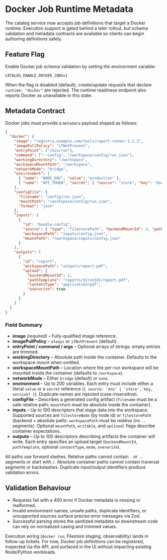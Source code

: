 # Docker Job Runtime Metadata

The catalog service now accepts job definitions that target a Docker runtime. Execution support is gated behind a later rollout, but schema validation and metadata contracts are available so clients can begin authoring definitions safely.

## Feature Flag
Enable Docker job schema validation by setting the environment variable:

```
CATALOG_ENABLE_DOCKER_JOBS=1
```

When the flag is disabled (default), create/update requests that declare `runtime: "docker"` are rejected. The runtime readiness endpoint also reports Docker as unavailable in this state.

## Metadata Contract
Docker jobs must provide a `metadata` payload shaped as follows:

```json
{
  "docker": {
    "image": "registry.example.com/tools/report-runner:1.2.3",
    "imagePullPolicy": "ifNotPresent",
    "entryPoint": ["/bin/run"],
    "command": ["--config", "/workspace/config/run.json"],
    "workingDirectory": "/workspace",
    "workspaceMountPath": "/workspace",
    "networkMode": "bridge",
    "environment": [
      { "name": "NODE_ENV", "value": "production" },
      { "name": "API_TOKEN", "secret": { "source": "store", "key": "docker-jobs/api-token" } }
    ],
    "configFile": {
      "filename": "config/run.json",
      "mountPath": "/workspace/config/run.json",
      "format": "json"
    },
    "inputs": [
      {
        "id": "bundle-config",
        "source": { "type": "filestorePath", "backendMountId": 3, "path": "/bundles/report/config.json" },
        "workspacePath": "inputs/config.json",
        "mountPath": "/workspace/inputs/config.json"
      }
    ],
    "outputs": [
      {
        "id": "report",
        "workspacePath": "outputs/report.pdf",
        "upload": {
          "backendMountId": 5,
          "pathTemplate": "reports/${runId}/report.pdf",
          "contentType": "application/pdf",
          "overwrite": true
        }
      }
    ]
  }
}
```

### Field Summary
- **image** *(required)* – Fully-qualified image reference.
- **imagePullPolicy** – `always` or `ifNotPresent` (default).
- **entryPoint / command / args** – Optional arrays of strings; empty entries are trimmed.
- **workingDirectory** – Absolute path inside the container. Defaults to the workspace mount when omitted.
- **workspaceMountPath** – Location where the per-run workspace will be mounted inside the container (defaults to `/workspace`).
- **networkMode** – Either `bridge` (default) or `none`.
- **environment** – Up to 200 variables. Each entry must include either a literal `value` or a `secret` reference (`{ source: 'env' | 'store', key, version? }`). Duplicate names are rejected (case-insensitive).
- **configFile** – Describes a generated config artifact (`filename` must be a safe relative path; `mountPath` must be absolute inside the container).
- **inputs** – Up to 100 descriptors that stage data into the workspace. Supported sources are `filestoreNode` (by node id) or `filestorePath` (backend + absolute path). `workspacePath` must be relative (no `..` segments). Optional `mountPath`, `writable`, and `optional` flags describe container expectations.
- **outputs** – Up to 100 descriptors describing artifacts the container will write. Each entry specifies an upload target (`backendMountId`, `pathTemplate`, optional `contentType`, `mode`, `overwrite`).

All paths use forward slashes. Relative paths cannot contain `.` or `..` segments or start with `/`. Absolute container paths cannot contain traversal segments or backslashes. Duplicate input/output identifiers produce validation errors.

## Validation Behaviour
- Requests fail with a 400 error if Docker metadata is missing or malformed.
- Invalid environment names, unsafe paths, duplicate identifiers, or unsupported sources surface precise error messages via Zod.
- Successful parsing stores the sanitized metadata so downstream code can rely on normalized casing and trimmed values.

Execution wiring (`docker run`, Filestore staging, observability) lands in follow-up tickets. For now, Docker job definitions can be registered, inspected via the API, and surfaced in the UI without impacting existing Node/Python workloads.
